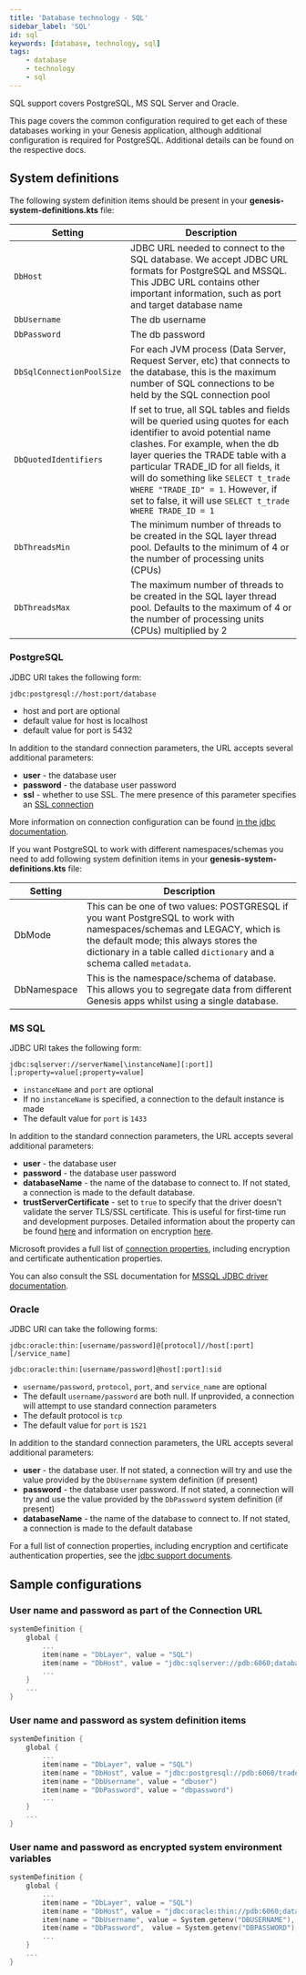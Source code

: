 ```yaml
---
title: 'Database technology - SQL'
sidebar_label: 'SQL'
id: sql
keywords: [database, technology, sql]
tags:
    - database
    - technology
    - sql
---
```


SQL support covers PostgreSQL, MS SQL Server and Oracle.

This page covers the common configuration required to get each of these databases working in your Genesis application, although additional configuration is required for PostgreSQL. Additional details can be found on the respective docs.

## System definitions

The following system definition items should be present in your **genesis-system-definitions.kts** file:


| Setting                    | Description                                                                                                                                                                                                                                                                                                                                                              |  
|----------------------------|--------------------------------------------------------------------------------------------------------------------------------------------------------------------------------------------------------------------------------------------------------------------------------------------------------------------------------------------------------------------------|
| `DbHost`                   | JDBC URL needed to connect to the SQL database. We accept JDBC URL formats for PostgreSQL and MSSQL. This JDBC URL contains other important information, such as port and target database name                                                                                                                                                                           |
| `DbUsername`               | The db username   |  
| `DbPassword`               | The db password   |
| `DbSqlConnectionPoolSize`  | For each JVM process (Data Server, Request Server, etc) that connects to the database, this is the maximum number of SQL connections to be held by the SQL connection pool   |  
| `DbQuotedIdentifiers`      | If set to true, all SQL tables and fields will be queried using quotes for each identifier to avoid potential name clashes. For example, when the db layer queries the TRADE table with a particular TRADE_ID for all fields, it will do something like `SELECT t_trade WHERE "TRADE_ID" = 1`. However, if set to false, it will use `SELECT t_trade WHERE TRADE_ID = 1`|  
| `DbThreadsMin`             | The minimum number of threads to be created in the SQL layer thread pool. Defaults to the minimum of 4 or the number of processing units  (CPUs)  |
| `DbThreadsMax`             | The maximum number of threads to be created in the SQL layer thread pool. Defaults to the maximum of 4 or the number of processing units (CPUs) multiplied by 2     |

### PostgreSQL

JDBC URI takes the following form:

`jdbc:postgresql://host:port/database`

- host and port are optional
- default value for host is localhost
- default value for port is 5432

In addition to the standard connection parameters, the URL accepts several additional parameters:

- **user** - the database user
- **password** - the database user password
- **ssl** - whether to use SSL. The mere presence of this parameter specifies an [SSL connection](https://jdbc.postgresql.org/documentation/head/ssl-client.html)

More information on connection configuration can be found [in the jdbc documentation](https://jdbc.postgresql.org/documentation/head/connect.html).

If you want PostgreSQL to work with different namespaces/schemas you need to add following system definition items in your **genesis-system-definitions.kts** file:

| Setting     | Description                                                                                                                                                                                                                           |
|-------------|---------------------------------------------------------------------------------------------------------------------------------------------------------------------------------------------------------------------------------------|
| DbMode      | This can be one of two values: POSTGRESQL if you want PostgreSQL to work with namespaces/schemas and LEGACY, which is the default mode; this always stores the dictionary in a table called `dictionary` and a schema called `metadata`. |
| DbNamespace | This is the namespace/schema of database. This allows you to segregate data from different Genesis apps whilst using a single database.                                                                                      |

### MS SQL

JDBC URI takes the following form:

`jdbc:sqlserver://serverName[\instanceName][:port]][;property=value[;property=value]`

- `instanceName` and `port` are optional
- If no `instanceName` is specified, a connection to the default instance is made
- The default value for `port` is `1433`

In addition to the standard connection parameters, the URL accepts several additional parameters:
- **user** - the database user
- **password** - the database user password
- **databaseName** - the name of the database to connect to. If not stated, a connection is made to the default database.
- **trustServerCertificate** - set to `true` to specify that the driver doesn't validate the server TLS/SSL certificate. This is useful for first-time run and development purposes. Detailed information about the property can be found [here](https://docs.microsoft.com/en-us/sql/connect/jdbc/setting-the-connection-properties?view=sql-server-ver15) and information on encryption [here](https://docs.microsoft.com/en-us/sql/connect/jdbc/understanding-ssl-support?view=sql-server-ver15).

Microsoft provides a full list of [connection properties](https://docs.microsoft.com/en-us/sql/connect/jdbc/setting-the-connection-properties?view=sql-server-ver15), including encryption and certificate authentication properties.

You can also consult the SSL documentation for [MSSQL JDBC driver documentation](https://github.com/Microsoft/mssql-jdbc/wiki/SSLProtocol).

### Oracle

JDBC URI can take the following forms:

`jdbc:oracle:thin:[username/password]@[protocol]//host[:port][/service_name]`

`jdbc:oracle:thin:[username/password]@host[:port]:sid`

- `username/password`, `protocol`, `port`, and `service_name` are optional
- The default `username/password` are both null. If unprovided, a connection will attempt to use standard connection parameters
- The default protocol is `tcp`
- The default value for `port` is `1521`

In addition to the standard connection parameters, the URL accepts several additional parameters:
- **user** - the database user. If not stated, a connection will try and use the value provided by the `DbUsername` system definition (if present)
- **password** - the database user password. If not stated, a connection will try and use the value provided by the `DbPassword` system definition (if present)
- **databaseName** - the name of the database to connect to. If not stated, a connection is made to the default database

For a full list of connection properties, including encryption and certificate authentication properties, see the [jdbc support documents](https://docs.oracle.com/en/database/oracle/oracle-database/21/jjdbc/JDBC-standards-support.html).

## Sample configurations

### User name and password as part of the Connection URL

```kotlin
systemDefinition {
    global {
        ...
        item(name = "DbLayer", value = "SQL")
        item(name = "DbHost", value = "jdbc:sqlserver://pdb:6060;databaseName=trades;user=MyUserName;password=dbpassword;")
        ...
    }    
    ...
}
```

### User name and password as system definition items

```kotlin
systemDefinition {
    global {
        ...
        item(name = "DbLayer", value = "SQL")
        item(name = "DbHost", value = "jdbc:postgresql://pdb:6060/trades")
        item(name = "DbUsername", value = "dbuser")
        item(name = "DbPassword", value = "dbpassword")
        ...
    }
    ...
}
```

### User name and password as encrypted system environment variables

```kotlin
systemDefinition {
    global {
        ...
        item(name = "DbLayer", value = "SQL")
        item(name = "DbHost", value = "jdbc:oracle:thin://pdb:6060;databaseName=trades")
        item(name = "DbUsername", value = System.getenv("DBUSERNAME"), encrypted = true)
        item(name = "DbPassword",  value = System.getenv("DBPASSWORD"), encrypted = true)
        ...
    }
    ...
}
```
